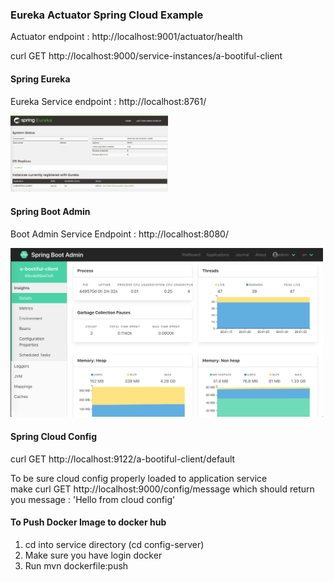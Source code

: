 ### Eureka Actuator Spring Cloud Example 

Actuator endpoint : http://localhost:9001/actuator/health  
  
curl GET http://localhost:9000/service-instances/a-bootiful-client

#### Spring Eureka  
Eureka Service endpoint   : http://localhost:8761/  

<img src="https://github.com/rashjz/eureka-actuator-sc/blob/master/bin/Screenshot.png?raw=true" width="50%">


#### Spring Boot Admin    

Boot Admin Service Endpoint  : http://localhost:8080/  

<img src="https://github.com/rashjz/eureka-actuator-sc/blob/master/bin/Screenshot2.png?raw=true" width="500">



#### Spring Cloud Config  
curl GET http://localhost:9122/a-bootiful-client/default 

To be sure cloud config properly loaded to application service  
make curl GET http://localhost:9000/config/message 
which should return you message : 'Hello from cloud config' 

#### To Push Docker Image to docker hub
1. cd into service directory (cd config-server) 
2. Make sure you have login docker 
3. Run mvn dockerfile:push 
